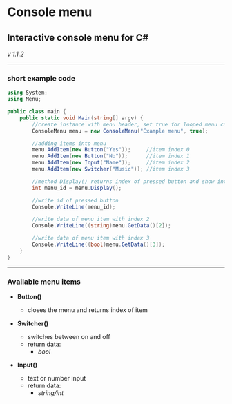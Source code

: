 # Console menu

## Interactive console menu for C#

*v 1.1.2*

---

### short example code
```csharp
using System;
using Menu;

public class main {
	public static void Main(string[] argv) {
		//create instance with menu header, set true for looped menu cursor
		ConsoleMenu menu = new ConsoleMenu("Example menu", true);

		//adding items into menu
		menu.AddItem(new Button("Yes"));     //item index 0
		menu.AddItem(new Button("No"));      //item index 1
		menu.AddItem(new Input("Name"));     //item index 2
		menu.AddItem(new Switcher("Music")); //item index 3

		//method Display() returns index of pressed button and show interactive menu in console
		int menu_id = menu.Display();

		//write id of pressed button
		Console.WriteLine(menu_id);

		//write data of menu item with index 2
		Console.WriteLine((string)menu.GetData()[2]);

		//write data of menu item with index 3
		Console.WriteLine((bool)menu.GetData()[3]);
	}
}
```

---

### Available menu items

* **Button()**
	* closes the menu and returns index of item

* **Switcher()**
	* switches between on and off
	* return data:
		* *bool*

* **Input()**
	* text or number input
	* return data:
		* *string/int*